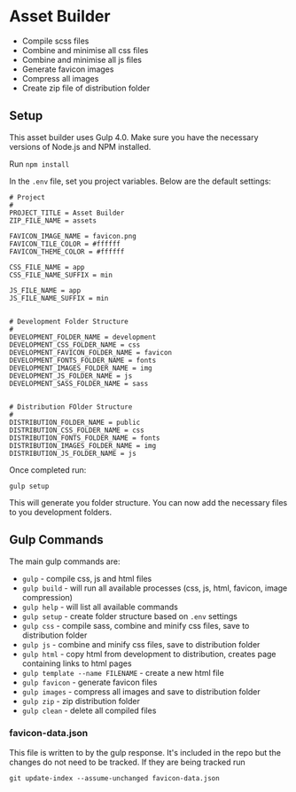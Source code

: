 # Asset Builder

- Compile scss files
- Combine and minimise all css files
- Combine and minimise all js files
- Generate favicon images
- Compress all images
- Create zip file of distribution folder


## Setup

This asset builder uses Gulp 4.0. Make sure you have the necessary versions of Node.js and NPM installed.

Run `npm install`

In the `.env` file, set you project variables. Below are the default settings:

```
# Project
#
PROJECT_TITLE = Asset Builder
ZIP_FILE_NAME = assets

FAVICON_IMAGE_NAME = favicon.png
FAVICON_TILE_COLOR = #ffffff
FAVICON_THEME_COLOR = #ffffff

CSS_FILE_NAME = app
CSS_FILE_NAME_SUFFIX = min

JS_FILE_NAME = app
JS_FILE_NAME_SUFFIX = min


# Development Folder Structure
#
DEVELOPMENT_FOLDER_NAME = development
DEVELOPMENT_CSS_FOLDER_NAME = css
DEVELOPMENT_FAVICON_FOLDER_NAME = favicon
DEVELOPMENT_FONTS_FOLDER_NAME = fonts
DEVELOPMENT_IMAGES_FOLDER_NAME = img
DEVELOPMENT_JS_FOLDER_NAME = js
DEVELOPMENT_SASS_FOLDER_NAME = sass


# Distribution FOlder Structure
#
DISTRIBUTION_FOLDER_NAME = public
DISTRIBUTION_CSS_FOLDER_NAME = css
DISTRIBUTION_FONTS_FOLDER_NAME = fonts
DISTRIBUTION_IMAGES_FOLDER_NAME = img
DISTRIBUTION_JS_FOLDER_NAME = js
```


Once completed run:
```
gulp setup
```
This will generate you folder structure. You can now add the necessary files to you development folders.


## Gulp Commands

The main gulp commands are:
- `gulp` - compile css, js and html files
- `gulp build` - will run all available processes (css, js, html, favicon, image compression)
- `gulp help` - will list all available commands
- `gulp setup` - create folder structure based on `.env` settings
- `gulp css` - compile sass, combine and minify css files, save to distribution folder
- `gulp js` - combine and minify css files, save to distribution folder
- `gulp html` - copy html from development to distribution, creates page containing links to html pages
- `gulp template --name FILENAME` - create a new html file
- `gulp favicon` - generate favicon files
- `gulp images` - compress all images and save to distribution folder
- `gulp zip` - zip distribution folder
- `gulp clean` - delete all compiled files


### favicon-data.json

This file is written to by the gulp response. It's included in the repo but the changes do not need to be tracked. If they are being tracked run

``` 
git update-index --assume-unchanged favicon-data.json
```
